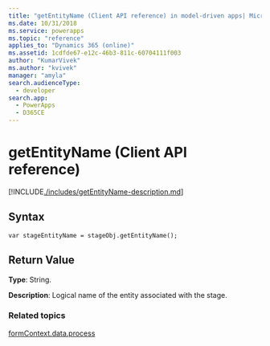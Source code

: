 ```yaml
---
title: "getEntityName (Client API reference) in model-driven apps| MicrosoftDocs"
ms.date: 10/31/2018
ms.service: powerapps
ms.topic: "reference"
applies_to: "Dynamics 365 (online)"
ms.assetid: 1cdfde67-e12c-46b3-811c-60704111f003
author: "KumarVivek"
ms.author: "kvivek"
manager: "amyla"
search.audienceType: 
  - developer
search.app: 
  - PowerApps
  - D365CE
---
```

# getEntityName (Client API reference)



[!INCLUDE[./includes/getEntityName-description.md](./includes/getEntityName-description.md)]

## Syntax

`var stageEntityName = stageObj.getEntityName();`

## Return Value

**Type**: String. 

**Description**: Logical name of the entity associated with the stage.

### Related topics
 
[formContext.data.process](../../formContext-data-process.md)

